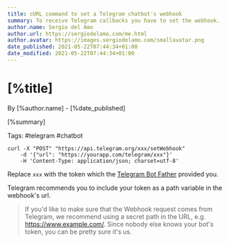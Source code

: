 ```yaml
---
title: cURL command to set a Telegram chatbot's webhook
summary: To receive Telegram callbacks you have to set the webhook.
author.name: Sergio del Amo
author.url: https://sergiodelamo.com/me.html
author.avatar: https://images.sergiodelamo.com/smallavatar.png 
date_published: 2021-05-22T07:44:34+01:00
date_modified: 2021-05-22T07:44:34+01:00
---
```


# [%title]

By [%author.name] - [%date_published]


[%summary]

Tags: #telegram #chatbot

```
curl -X "POST" "https://api.telegram.org/xxx/setWebhook" 
    -d '{"url": "https://yourapp.com/telegram/xxx"}'  
    -H 'Content-Type: application/json; charset=utf-8'
```

Replace `xxx` with the token which the [Telegram Bot Father](https://t.me/botfather) provided you.

Telegram recommends you to include your token as a path variable in the webhook's url. 

> If you'd like to make sure that the Webhook request comes from Telegram, we recommend using a secret path in the URL, e.g. https://www.example.com/<token>. Since nobody else knows your bot's token, you can be pretty sure it's us.




